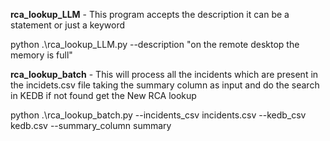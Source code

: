 **rca_lookup_LLM** - This program accepts the description it can be a statement or just a keyword
          
python .\rca_lookup_LLM.py --description "on the remote desktop the memory  is full" 


  **rca_lookup_batch** - This will process all the incidents which are present in the incidets.csv file taking the summary column as input and do the search in KEDB if not found get the New RCA lookup

 python .\rca_lookup_batch.py --incidents_csv incidents.csv --kedb_csv kedb.csv --summary_column summary
